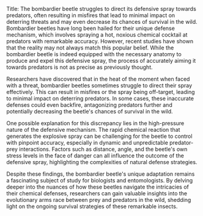 Title: The bombardier beetle struggles to direct its defensive spray towards predators, often resulting in misfires that lead to minimal impact on deterring threats and may even decrease its chances of survival in the wild.
Bombardier beetles have long been hailed for their unique defense mechanism, which involves spraying a hot, noxious chemical cocktail at predators with remarkable accuracy. However, recent studies have shown that the reality may not always match this popular belief. While the bombardier beetle is indeed equipped with the necessary anatomy to produce and expel this defensive spray, the process of accurately aiming it towards predators is not as precise as previously thought.

Researchers have discovered that in the heat of the moment when faced with a threat, bombardier beetles sometimes struggle to direct their spray effectively. This can result in misfires or the spray being off-target, leading to minimal impact on deterring predators. In some cases, these inaccurate defenses could even backfire, antagonizing predators further and potentially decreasing the beetle's chances of survival in the wild.

One possible explanation for this discrepancy lies in the high-pressure nature of the defensive mechanism. The rapid chemical reaction that generates the explosive spray can be challenging for the beetle to control with pinpoint accuracy, especially in dynamic and unpredictable predator-prey interactions. Factors such as distance, angle, and the beetle's own stress levels in the face of danger can all influence the outcome of the defensive spray, highlighting the complexities of natural defense strategies.

Despite these findings, the bombardier beetle's unique adaptation remains a fascinating subject of study for biologists and entomologists. By delving deeper into the nuances of how these beetles navigate the intricacies of their chemical defenses, researchers can gain valuable insights into the evolutionary arms race between prey and predators in the wild, shedding light on the ongoing survival strategies of these remarkable insects.